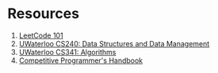 # Resources
1. [LeetCode 101](https://github.com/changgyhub/leetcode_101)
2. [UWaterloo CS240: Data Structures and Data Management](https://student.cs.uwaterloo.ca/~cs240/s22/lectures.phtml)
3. [UWaterloo CS341: Algorithms](https://github.com/y87feng/CS341-spring-2018/tree/master/course%20notes)
4. [Competitive Programmer's Handbook](https://cses.fi/book/book.pdf)